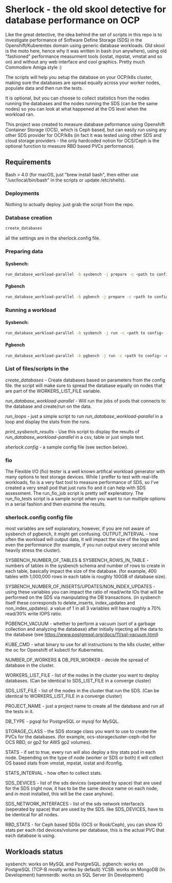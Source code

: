 # Sherlock - the old skool detective for database performance on OCP

Like the great detective, the idea behind the set of scripts in this repo is to investigate performance of Software Define Storage (SDS) in the Openshift/Kuberentes domain using generic database workloads.
Old skool is the moto here, hence why it was written in bash (run anywhere), using old "fashioned" performance measurment tools (iostat, mpstat, vmstat and so on) and without any web interface and cool graphics. Pretty much Commodore Amiga style :)

The scripts will help you setup the database on your OCP/k8s cluster, making sure the databases are spread equally across your worker nodes, populate data and then run the tests.

It is optional, but you can choose to collect statistics from the nodes running the databases and the nodes running the SDS (can be the same nodes) so you can look at what happened at the OS level when the workload ran.

This project was created to measure database peformance using  Openshift Container Storage (OCS), which is Ceph based, but can easily run using any other SDS provider for OCP/k8s (in fact it was tested using other SDS and cloud storage providers - the only hardcoded notion for OCS/Ceph is the optional function to measure RBD based PVCs performance).

## Requirements
Bash > 4.0 (for macOS, just "brew install bash", then either use "/usr/local/bin/bash" in the scripts or update /etc/shells).

### Deployments

Nothing to actually deploy. just grab the script from the repo.

### Database creation
```bash
create_databases
```
all the settings are in the sherlock.config file.

### Preparing data
#### Sysbench:
```bash
run_database_workload-parallel -b sysbench -j prepare -c <path to config>
```
#### Pgbench
```bash
run_database_workload-parallel -b pgbench -j prepare -c <path to config>
```

### Running a workload
#### Sysbench:
```bash
run_database_workload-parallel -b sysbench -j run -c <path to config> -n <some name for the run>
```
#### Pgbench
```bash
run_database_workload-parallel -b pgbench -j run -c <path to config> -n <some name for the run>
```

### List of files/scripts in the 
_create_databases_ - Create databases based on parameters from the config file. the script will make sure to spread the database equally on nodes that are part of the WORKERS_LIST_FILE variable.

_run_database_workload-parallel_ - Will run the jobs of pods that connects to the database and create/run on the data.

_run_loops_ - just a simple script to run _run_database_workload-parallel_ in a loop and display the stats from the runs.

_print_sysbench_results_ - Use this script to display the results of _run_database_workload-parallel_ in a csv, table or just simple text.

_sherlock.config_ - a sample config file (see section below).

### fio
The Flexible I/O (fio) tester is a well known artifical workload generator with many options to test storage devices.
While I preffer to test with real-life workloads, fio is a very fast tool to measure performance of SDS, so I've created a very small pod that just runs fio and it can help with SDS assessment.
The run_fio_job script is pretty self explenatory. The run_fio_tests script is a sample script when you want to run multiple options in a serial fashion and then examine the results.

### sherlock.config config file
most variables are self explanatory, however, if you are not aware of sysbench of pgbench, it might get confusing.
OUTPUT_INTERVAL - how often the workload will output data, it will impact the size of the logs and even the performance (for example, if you run output every second while heavily stress the cluster).

SYSBENCH_NUMBER_OF_TABLES & SYSBENCH_ROWS_IN_TABLE - numbers of tables in the sysbench schema and number of rows to create in each table, basically impact the size of the database. (for example, 400 tables with 1,000,000 rows in each table is roughly 100GB of database size).

SYSBENCH_NUMBER_OF_INSERTS/UPDATES/NON_INDEX_UPDATES - using these variables you can impact the ratio of read/write IOs that will be performed on the SDS via manipulating the DB transactions. (in sysbench itself these corresponds to delete_inserts, index_updates and non_index_updates). a value of 1 in all 3 variables will have roughly a 70% read/30% write IOPS ratio.

PGBENCH_VACUUM - whether to perform a vacuum (sort of a garbage collection and analyzing the database) after initially injecting all the data to the database (see https://www.postgresql.org/docs/11/sql-vacuum.html)

KUBE_CMD - what binary to use for all instructions to the k8s cluster, either the oc for Openshift of kubectl for Kubernetes.

NUMBER_OF_WORKERS & DB_PER_WORKER - decide the spread of database in the cluster.

WORKERS_LIST_FILE - list of the nodes in the cluster you want to deploy databases. (Can be identical to SDS_LIST_FILE in a converge cluster)

SDS_LIST_FILE - list of the nodes in the cluster that run the SDS. (Can be identical to WORKERS_LIST_FILE in a converge cluster)

PROJECT_NAME - just a project name to create all the database and run all the tests in it.

DB_TYPE - pgsql for PostgreSQL or mysql for MySQL.

STORAGE_CLASS - the SDS storage class you want to use to create the PVCs for the databases. (for example, ocs-storagecluster-ceph-rbd for OCS RBD, or gp2 for AWS gp2 volumes).

STATS - if set to true, every run will also deploy a tiny stats pod in each node. Depending on the type of node (worker or SDS or both) it will collect OS based stats from vmstat, mpstat, iostat and ifconfig.

STATS_INTERVAL - how often to collect stats.

SDS_DEVICES - list of the sds devices (seperated by space) that are used for the SDS (right now, it has to be the same device name on each node, and in most installed, this will be the case anyhow).

SDS_NETWORK_INTERFACES - list of the sds network interface/s (seperated by space) that are used by the SDS. like SDS_DEVICES, have to be identical for all nodes.

RBD_STATS - for Ceph based SDSs (OCS or Rook/Ceph), you can show IO stats per each rbd devices/volume per database, this is the actual PVC that each database is using.

## Workloads status

sysbench: works on MySQL and PostgreSQL.
pgbench: works on PostgreSQL (TCP-B mostly writes by default)
YCSB: works on MongoDB (In Development)
hammerdb: works on SQL Server (In Development)
